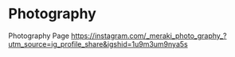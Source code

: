 # Photography
Photography Page
https://instagram.com/_meraki_photo_graphy_?utm_source=ig_profile_share&igshid=1u9m3um9nya5s
